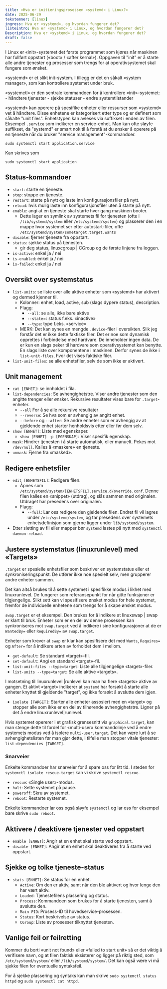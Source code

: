 ```yaml
---
title: «Hva er initieringsprosessen «systemd» i Linux?»
date: 2025-06-29
tekstemner: [linux]
ingress: Hva er «systemd», og hvordan fungerer det?
listeintro: Hva er «systemd» i Linux, og hvordan fungerer det?
Description: Hva er «systemd» i Linux, og hvordan fungerer det?
draft: false
---
```


I Linux er «init»-systemet det første programmet som kjøres når maskinen har fullført oppstart («boot» / «after kernal»). Oppgaven til "init" er å starte alle andre tjenester og prosesser som trengs for at operativsystemet skal fungere som ønsket. 

«systemd» er et slikt init-system. I tillegg er det en såkalt «system manager», som kan kontrollere systemet under bruk.

«systemctl» er den sentrale kommandoen for å kontrollere «init»-systemet:
	- håndtere tjenester
	- sjekke statuser
	- endre systemtilstander

«systemd» kan operere på spesifike enheter eller ressurser som «systemd» vet å håndtere. Disse enhetene er kategorisert etter type og er definert som såkalte "unit files". Enhetstypen kan avleses via suffikset i enden av filen. Eksempel `.service` som indikerer en service-enhet. Man kan ofte sløyfe suffikset, da "systemd" er smart nok til å forstå at du ønsker å operere på en tjeneste når du bruker "service management"-kommandoer.

```text
sudo systemctl start application.service
```

Kan skrives som 

```text
sudo systemctl start application
```
## Status-kommandoer
- `start`: starte en tjeneste.
- `stop`: stoppe en tjeneste.
- `restart`: starte på nytt og laste inn konfigurasjonsfiler på nytt.
- `reload`: hvis mulig laste inn konfigurasjonsfiler uten å starte på nytt.
- `enable`: angi at en tjeneste skal starte hver gang maskinen booter.
	- Dette lager en symlink av systemets fil for tjenesten (ofte i `/lib/systemd/system` eller `/etc/systemd/system`) og plasserer den i en mappe hvor systemet ser etter autostart-filer, ofte `/etc/systemd/system/sometarget.target.wants`
- `disable`: fjerner tjeneste fra oppstart.
- `status`: sjekke status på tjenesten.
	- gir deg status, linuxcgroup | CGroup og de første linjene fra loggen.
- `is-active`: enkel ja / nei
- `is-enabled`: enkel ja / nei
- `is-failed`: enkel ja / nei
##  Oversikt over systemstatus
- `list-units`: se liste over alle aktive enheter som «systemd» har aktivert og dermed kjenner til.
	- Kolonner: enhet, load, active, sub (slags dypere status), description.
	- Flagg:
		- `--all`: se alle, ikke bare aktive
		- `--state`=: status f.eks. «inactive»
		- `--type`: type f.eks. «service»
	- MERK: Det kan synes en mengde `.device`-filer i oversikten. Slik jeg forstår det er ikke dette faktiske filer. Det er noe som dynamisk opprettes i forbindelse med hardvare. De inneholder ingen data. De er kun en slags peker til hardvare som operativsystemet kan benytte. En slags liste over komponentene i maskinen. Derfor synes de ikke i `list-unit-files`, hvor det vises faktiske filer.
- `list-unit-files`: se alle enhetsfiler, selv de som ikke er aktivert.
## Unit management
- `cat [ENHET]`: se innholdet i fila.
- `list-dependencies`: Se avhengighetstre. Viser andre tjenester som den angitte trenger eller ønsker. Rekursive resultater vises bare for `.target`-enheter.
	- `--all` For å se alle rekursive resultater
	- `--reverse`: Se hva som er avhengig av angitt enhet.
	- `--before` og `--after`: Se andre enheter som er avhengig av at gjeldende enhet starter henholdsvis etter eller før dem selv.
- `show [ENHET]`: Liste med egenskaper.
	- `show [ENHET] -p [EGENSKAP]`: Viser spesifik egenskap.
- `mask`: Hindrer tjenesten i å starte automatisk, eller manuelt. Pekes mot `/dev/null`. Kalles å «maskere» en tjeneste.
- `unmask`: Fjerne fra «masked».
## Redigere enhetsfiler
- `edit [ENHETSFIL]`: Redigere filen.
	- Åpnes som `/etc/systemd/system/[ENHETSFIL].service.d/override.conf`. Denne filen kalles en «snippet» (utdrag), og slås sammen med originalen. Utdraget har presedens over originalen.
	- Flagg:
		- `--full`: Lar oss redigere den gjeldende filen. Endret fil vil lagres under `/etc/systemd/system`, og tar presedens over systemets enhetsdefinisjon som gjerne ligger under `lib/systemd/system`.
- Etter sletting av fil eller mapper bør `systemd` lastes på nytt med `systemctl daemon-reload`.
## Justere systemstatus (linuxrunlevel) med «Targets»
`.target` er spesielle enhetsfiler som beskriver en systemstatus eller et synkroniseringspunkt. De utfører ikke noe spesielt selv, men grupperer andre enheter sammen.

Det kan altså brukes til å sette systemet i spesifikke modus i likhet med linuxrunlevel. De fungerer som referansepunkt for når gitte funksjoner er tilgjengelige. Slikt sett kan vi spesifisere ønsket modus for hele systemet, fremfor de individuelle enhetene som trengs for å skape ønsket modus.

`swap.target` er et eksempel. Den brukes for å indikere at linuxswap | swap er klart til bruk. Enheter som er en del av denne prosessen kan synkroniseres mot `swap.target` ved å indikere i sine konfigurasjoner at de er `WantedBy=` eller `RequiredBy=` av `swap.target`.

Enheter som krever at `swap` er klar kan spesifisere det med `Wants`, `Requires=` og `After=` for å indikere arten av forholdet dem i mellom.

- `get-default`: Se standard «target»-fil.
- `set-default`: Angi en standard «target»-fil.
- `list-unit-files --type=target`: Liste alle tilgjengelige «target»-filer.
- `list-units --type=target`: Se alle aktive «targets».

I motsetning til linuxrunlevel |runlevel kan man ha flere «targets» aktive av gangen. Et aktivt «target» indikerer at `systemd` har forsøkt å starte alle enheter knyttet til gjeldende "target", og ikke forsøkt å avslutte dem igjen.

- `isolate [TARGET]`: Starter alle enheter assosiert med en «target» og stopper alle som ikke er en del av tilhørende avhengighetstre. Ligner på det å endre linuxrunlevel|runlevel. 

Hvis systemet opererer i et grafisk grensesnitt via `graphical.target`, kan man stenge dette til fordel for «multi-user» kommandolinje ved å endre systemets modus ved å isolere `multi-user.target`.  Det kan være lurt å se avhengighetslisten før man gjør dette, i tilfelle man stopper vitale tjenester: `list-dependencies [TARGET]`.
### Snarveier
Enkelte kommandoer har snarveier for å spare oss for litt tid. I steden for `systemctl isolate rescue.target` kan vi skrive `systemctl rescue`.
- `rescue`: «Single user»-modus.
- `halt`: Sette systemet på pause.
- `poweroff`: Skru av systemet.
- `reboot`: Restarte systemet.

Enkelte kommandoer lar oss også sløyfe `systemctl` og lar oss for eksempel bare skrive `sudo reboot`.

## Aktivere / deaktivere tjenester ved oppstart
- `enable [ENHET]`: Angir at en enhet skal starte ved oppstart.
- `disable [ENHET]`: Angir at en enhet skal deaktiveres fra å starte ved oppstart.
## Sjekke og tolke tjeneste-status
- `stats [ENHET]`: Se status for en enhet.
	- `Active`: Om den er aktiv, samt når den ble aktivert og hvor lenge den har vært aktiv.
	- `Loaded`: Tjenestefilens plassering og status.
	- `Process`: Kommandoen som brukes for å starte tjenesten, samt å avslutte den.
	- `Main PID`: Prosess-ID til hovedservice-prosessen.
	- `Status`: Kort beskrivelse av status.
	- `CGroup`: Liste av prosesser tilknyttet tjenesten.
## Vanlige feil or feilretting
Kommer du borti «unit not found» eller «failed to start unit» så er det viktig å verifisere navn, og at filen faktisk eksisterer og ligger på riktig sted, som `/etc/systemd/system/` eller `/lib/systemd/system/`. Det kan også være vi må sjekke filen for eventuelle syntaksfeil.

For å sjekke plassering og syntaks kan man skrive `sudo systemctl status httpd` og 
`sudo systemctl cat httpd`.
